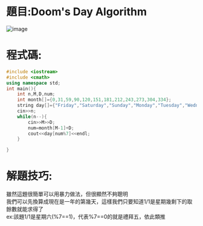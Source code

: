 # 題目:Doom's Day Algorithm
![image](https://github.com/HoChenYu/Programming-practice/assets/63805851/1462761e-635f-4bc3-a594-9f0d0426f38e)

# 程式碼:
````C++
#include <iostream>
#include <cmath>
using namespace std;
int main(){
	int n,M,D,num;
	int month[]={0,31,59,90,120,151,181,212,243,273,304,334};
	string day[]={"Friday","Saturday","Sunday","Monday","Tuesday","Wednesday","Thursday"};
	cin>>n;
	while(n--){
		cin>>M>>D;
		num=month[M-1]+D;
		cout<<day[num%7]<<endl;
	}

}
````

# 解題技巧:
雖然這題很簡單可以用暴力做法，但很顯然不夠聰明  
我們可以先換算成現在是一年的第幾天，這樣我們只要知道1/1是星期幾剩下的取餘數就能求得了  
ex:該題1/1是星期六(%7==1)，代表%7==0的就是禮拜五，依此類推
